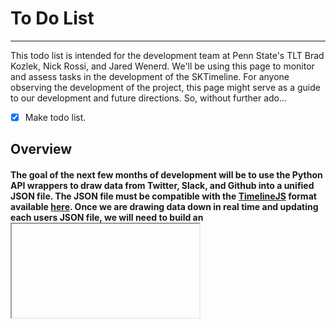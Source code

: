 # To Do List
----
<p>This todo list is intended for the development team at Penn State's TLT Brad Kozlek, Nick Rossi, and Jared Wenerd. We'll be using this page to monitor and assess tasks in the development of the SKTimeline. For anyone observing the development of the project, this page might serve as a guide to our development and future directions. So, without further ado...</p>

- [X] Make todo list. 


## Overview

#### The goal of the next few months of development will be to use the Python API wrappers to draw data from Twitter, Slack, and Github into a unified JSON file. The JSON file must be compatible with the [TimelineJS](https://timeline.knightlab.com) format available [here](https://timeline.knightlab.com/docs/json-format.html). Once we are drawing data down in real time and updating each users JSON file, we will need to build an <iframe> generator that will render the timeline for each user outside the platform.  The [Github page for TimelineJS](https://github.com/NUKnightLab/TimelineJS3) provides all the code and examples needed for this.

#### As you can already tell, this is a Python3 project. We are using Python for a couple of reasons. It allows for a seamless linking between these services and it makes handling JSON much easier. [Python's JSON module](https://docs.python.org/3.5/library/json.html) makes JSON into Python lists and dictionaries, making the transition pretty simple.

#### If you haven't done so, go back to the development server and log into the system. You'll see some of the functionality of the site and a sample timeline on the Dashboard.

#### Our first task will be to draw data from these services:

## Twitter 

#### [Tweepy](http://tweepy.readthedocs.io/en/v3.5.0/) currently offers the best support for the Twitter APIs. It supports OAuth and streaming, which is something we'll need. The Hello World for Tweepy goes something like this:

''' 
import tweepy

auth = tweepy.OAuthHandler(consumer_key, consumer_secret)
auth.set_access_token(access_token, access_token_secret)

api = tweepy.API(auth)

public_tweets = api.home_timeline()
for tweet in public_tweets:
    print tweet.text
'''

#### We'll need to add support for hashtags and user handles as well. 

#### Then we'll need to package this up into TimelineJS JSON format. TimelineJS does a nice job formatting Tweets, so we'll want to preserve this functionality in our version. 

## Slack

#### Slack should be similarly straight forward. The goal is to draw down Slack messages by channel and group. We will then reformat Slack messages to be included in the timeline. We may have to develop some basic logic for how to split or shorten messages here. There are two API modules for Slack: [Slacker](https://github.com/os/slacker) and [Slackclient](https://github.com/slackhq/python-slackclient). I'm frankly not sure which one is the best choice here, but I think Slacker is slightly more popular and will likely have more support and examples. 

## Github

#### Github has several wrappers for the its API. The [GitPython](https://github.com/gitpython-developers/GitPython) module seems to be the best, but there are [PyGithub](https://github.com/PyGithub/PyGithub) or [PyGithub3](http://pygithub3.readthedocs.io/en/latest/). There may even be a simpler way to do this with [urllib](https://docs.python.org/3/howto/urllib2.html).

#### We are interested in collecting Commit Messages, Usernames, Dates, and Times. These will be formatted much like the Slack messages, but we'll have explicit links to a moment in the project's development through version control. 

## Merging

#### We'll need to have a mechanism for merging these sources as they come in. The Crontab function in Flask will allow us to handle some of this, but there might be a better solution. 
